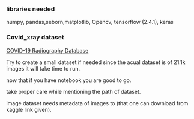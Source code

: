 ###  libraries needed

numpy, pandas,seborn,matplotlib, Opencv, tensorflow (2.4.1), keras

### Covid_xray dataset
[COVID-19 Radiography Database](https://www.kaggle.com/tawsifurrahman/covid19-radiography-database)


Try to create a small dataset if needed since the acual dataset is of 21.1k images it will take time to run.

now that if you have notebook you are good to go.

take proper care while mentioning the path of dataset.

image dataset needs metadata of images to (that one can download from kaggle link given).




